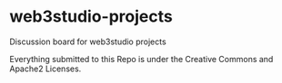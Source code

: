 # web3studio-projects
Discussion board for web3studio projects

Everything submitted to this Repo is under the Creative Commons and Apache2 Licenses.

